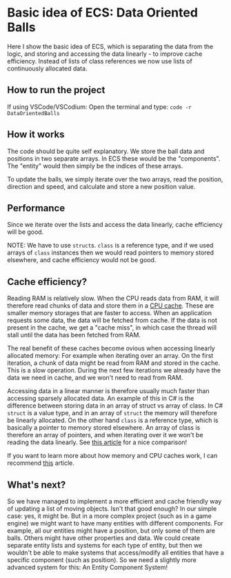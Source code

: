 # Basic idea of ECS: Data Oriented Balls

Here I show the basic idea of ECS, which is separating the data from the logic, and storing and accessing the data linearly - to improve cache efficiency.
Instead of lists of class references we now use lists of continuously allocated data.

## How to run the project

If using VSCode/VSCodium: Open the terminal and type: `code -r DataOrientedBalls`

## How it works

The code should be quite self explanatory. We store the ball data and positions in two separate arrays.
In ECS these would be the "components". The "entity" would then simply be the indices of these arrays.

To update the balls, we simply iterate over the two arrays, read the position, direction and speed, and calculate and store a new position value.

## Performance

Since we iterate over the lists and access the data linearly, cache efficiency will be good.

NOTE: We have to use `struct`s. `class` is a reference type, and if we used arrays of `class` instances then we would read pointers to memory stored elsewhere, and cache efficiency would not be good.

## Cache efficiency?

Reading RAM is relatively slow. When the CPU reads data from RAM, it will therefore read chunks of data and store them in a [CPU cache](https://en.wikipedia.org/wiki/CPU_cache).
These are smaller memory storages that are faster to access.
When an application requests some data, the data will be fetched from cache.
If the data is not present in the cache, we get a "cache miss", in which case the thread will stall until the data has been fetched from RAM.

The real benefit of these caches become ovious when accessing linearly allocated memory: For example when iterating over an array.
On the first iteration, a chunk of data might be read from RAM and stored in the cache. This is a slow operation. During the next few iterations we already have the data we need in cache, and we won't need to read from RAM.

Accessing data in a linear manner is therefore usually much faster than accessing sparsely allocated data.
An example of this in C# is the difference between storing data in an array of struct vs array of class.
In C# `struct` is a value type, and in an array of `struct` the memory will therefore be linearly allocated.
On the other hand `class` is a reference type, which is basically a pointer to memory stored elsewhere.
An array of class is therefore an array of pointers, and when iterating over it we won't be reading the data linearly.
See [this article](https://www.jacksondunstan.com/articles/3399) for a nice comparison!

If you want to learn more about how memory and CPU caches work, I can recommend [this](https://arnaudbrousseau.com/notes/what-every-programmer-should-know-about-memory-really.html) article.

## What's next?
So we have managed to implement a more efficient and cache friendly way of updating a list of moving objects. Isn't that good enough?
In our simple case: yes, it might be. But in a more complex project (such as in a game engine) we might want to have many entities with different components.
For example, all our entities might have a position, but only some of them are balls. Others might have other properties and data.
We could create separate entity lists and systems for each type of entity, but then we wouldn't be able to make systems that access/modify all entities that have a specific component (such as position).
So we need a slightly more advanced system for this: An Entity Component System! 